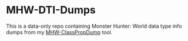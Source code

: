 # MHW-DTI-Dumps
This is a data-only repo containing Monster Hunter: World data type info dumps from my [MHW-ClassPropDump](https://github.com/Andoryuuta/MHW-ClassPropDump) tool.
